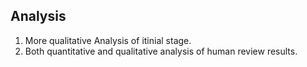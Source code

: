 ## Analysis

1. More qualitative Analysis of itinial stage.
2. Both quantitative and qualitative analysis of human review results.

